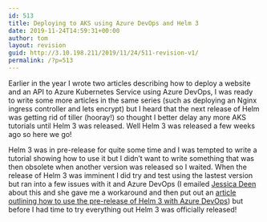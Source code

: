 ```yaml
---
id: 513
title: Deploying to AKS using Azure DevOps and Helm 3
date: 2019-11-24T14:59:31+00:00
author: tom
layout: revision
guid: http://3.10.198.211/2019/11/24/511-revision-v1/
permalink: /?p=513
---
```

Earlier in the year I wrote two articles describing how to deploy a website and an API to Azure Kubernetes Service using Azure DevOps, I was ready to write some more articles in the same series (such as deploying an Nginx ingress controller and lets encrypt) but I heard that the next release of Helm was getting rid of tiller (hooray!) so thought I better delay any more AKS tutorials until Helm 3 was released. Well Helm 3 was released a few weeks ago so here we go!

Helm 3 was in pre-release for quite some time and I was tempted to write a tutorial showing how to use it but I didn&#8217;t want to write something that was then obsolete when another version was released so I waited. When the release of Helm 3 was imminent I did try and test using the lastest version but ran into a few issues with it and Azure DevOps (I emailed [Jessica Deen](https://twitter.com/jldeen) about this and she gave me a workaround and then put out an [article outlining how to use the pre-release of Helm 3 with Azure DevOps](https://jessicadeen.com/using-helm-3-with-azure-devops/)) but before I had time to try everything out Helm 3 was officially released!